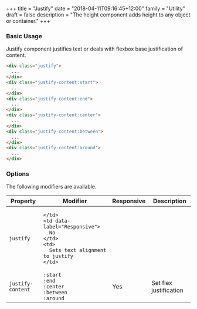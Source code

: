 +++
title = "Justify"
date = "2018-04-11T09:16:45+12:00"
family = "Utility"
draft = false
description = "The height component adds height to any object or container."
+++

### Basic Usage

Justify component justifies text or deals with flexbox base justification of content.

```html
<div class="justify">
  ...
</div>
<div class="justify-content:start">
  ...
</div>
<div class="justify-content:end">
  ...
</div>
<div class="justify-content:center">
  ...
</div>
<div class="justify-content:between">
  ...
</div>
<div class="justify-content:around">
  ...
</div>
```

### Options

The following modifiers are available.

<table class="table width:100% table:pile table@sm:unpile">
  <thead>
    <tr>
      <th>
        Property
      </th>
      <th>
        Modifier
      </th>
      <th>
        Responsive
      </th>
      <th>
        Description
      </th>
    </tr>
  </thead>
  <tr>
    <td data-label="Properties">
      <code>justify</code>
    </td>
    <td data-label="Attributes">

    </td>
    <td data-label="Responsive">
      No
    </td>
    <td>
      Sets text alignment to justify
    </td>
  </tr>
  <tr>
    <td data-label="Properties">
      <code>justify-content</code>
    </td>
    <td data-label="Attributes">
      <code class="margin:u0">:start</code><br>
      <code class="margin:u0">:end</code><br>
      <code class="margin:u0">:center</code><br>
      <code class="margin:u0">:between</code><br>
      <code class="margin:u0">:around</code>
    </td>
    <td data-label="Responsive">
      Yes
    </td>
    <td>
      Set flex justification
    </td>
  </tr>
</table>

